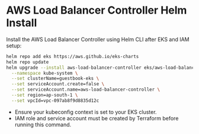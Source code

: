 # AWS Load Balancer Controller Helm Install

Install the AWS Load Balancer Controller using Helm CLI after EKS and IAM setup:

```sh
helm repo add eks https://aws.github.io/eks-charts
helm repo update
helm upgrade --install aws-load-balancer-controller eks/aws-load-balancer-controller \
  --namespace kube-system \
  --set clusterName=guestbook-eks \
  --set serviceAccount.create=false \
  --set serviceAccount.name=aws-load-balancer-controller \
  --set region=ap-south-1 \
  --set vpcId=vpc-097ab8f9d8835d12c
```

- Ensure your kubeconfig context is set to your EKS cluster.
- IAM role and service account must be created by Terraform before running this command.
